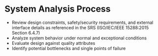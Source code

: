 # System Analysis Process
- Review design constraints, safety/security requirements, and external interface details as referenced in the SRS (ISO/IEC/IEEE 15288:2015 Section 6.4.7)
- Analyze system behavior under normal and exceptional conditions
- Evaluate design against quality attributes
- Identify potential bottlenecks and single points of failure
